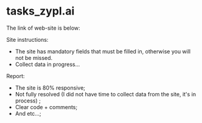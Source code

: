 # tasks_zypl.ai
The link of web-site is below:

Site instructions:
- The site has mandatory fields that must be filled in, otherwise you will not be missed.
- Collect data in progress...

Report:
- The site is 80% responsive;
- Not fully resolved (I did not have time to collect data from the site, it's in process) ;
- Clear code + comments;
- And etc...;
